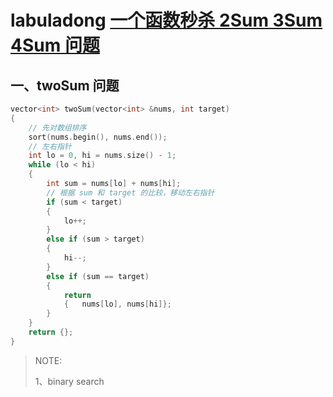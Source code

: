 # labuladong [一个函数秒杀 2Sum 3Sum 4Sum 问题](https://mp.weixin.qq.com/s/fSyJVvggxHq28a0SdmZm6Q)

## 一、twoSum 问题

```C++
vector<int> twoSum(vector<int> &nums, int target)
{
	// 先对数组排序
	sort(nums.begin(), nums.end());
	// 左右指针
	int lo = 0, hi = nums.size() - 1;
	while (lo < hi)
	{
		int sum = nums[lo] + nums[hi];
		// 根据 sum 和 target 的比较，移动左右指针
		if (sum < target)
		{
			lo++;
		}
		else if (sum > target)
		{
			hi--;
		}
		else if (sum == target)
		{
			return
			{	nums[lo], nums[hi]};
		}
	}
	return {};
}

```

> NOTE: 
>
> 1、binary search